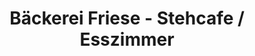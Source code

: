 ---
title: "Bäckerei Friese - Stehcafe / Esszimmer"
url: /essen/baeckerei-friese-stehcafe-esszimmer/
shop: Bäckerei
---